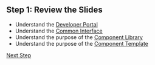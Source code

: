## Step 1: Review the Slides

* Understand the [Developer Portal](https://components.keboola.com/)
* Understand the [Common Interface](https://developers.keboola.com/extend/common-interface/)
* Understand the purpose of the [Component Library](https://github.com/keboola/python-component)
* Understand the purpose of
  the [Component Template](https://bitbucket.org/kds_consulting_team/cookiecutter-python-component/src/master/?search_id=8a6f3c24-3f05-420a-8ec3-5d71cb084024)


[Next Step]()
